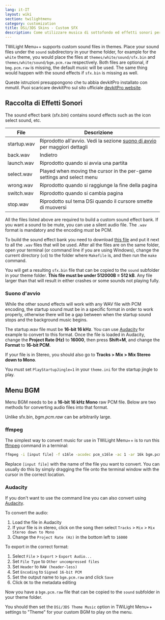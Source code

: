 ```yaml
---
lang: it-IT
layout: wiki
section: twilightmenu
category: customization
title: DSi/3DS Skins - Custom SFX
description: Come utilizzare musica di sottofondo ed effetti sonori personalizzati nelle skin DSi e 3DS per TWiLight Menu++
---
```


TWiLight Menu++ supports custom sound files in themes. Place your sound files under the `sound` subdirectory in your theme folder, for example for the `white` theme, you would place the files at `themes/white/sound/sfx.bin` and `themes/white/sound/bgm.pcm.raw` respectively. Both files are optional, if `bmg.pcm.raw` is missing, the default music will be used. The same thing would happen with the sound effects if `sfx.bin` is missing as well.

Queste istruzioni presuppongono che tu abbia devkitPro installato con mmutil. Puoi scaricare devkitPro sul sito ufficiale [devkitPro website](https://devkitpro.org/wiki/Getting_Started).

## Raccolta di Effetti Sonori
The sound effect bank (sfx.bin) contains sound effects such as the icon select sound, etc.

| File        | Descrizione                                                                                   |
| ----------- | --------------------------------------------------------------------------------------------- |
| startup.wav | Riprodotto all'avvio. Vedi la sezione [suono di avvio ](#startup-sound) per maggiori dettagli |
| back.wav    | Indietro                                                                                      |
| launch.wav  | Riprodotto quando si avvia una partita                                                        |
| select.wav  | Played when moving the cursor in the per-game settings and select menu                        |
| wrong.wav   | Riprodotto quando si raggiunge la fine della pagina                                           |
| switch.wav  | Riprodotto quando si cambia pagina                                                            |
| stop.wav    | Riprodotto sul tema DSi quando il cursore smette di muoversi                                  |

All the files listed above are required to build a custom sound effect bank. If you want a sound to be mute, you can use a silent audio file. The `.wav` format is mandatory and the encoding *must* be PCM.

To build the sound effect bank you need to download [this file](/assets/files/Makefile) and put it next to all the `.wav` files that will be used. After all the files are on the same folder, open your terminal (or command line if you are using Windows), change the current directory (`cd`) to the folder where `Makefile` is, and then run the `make` command.

You will get a resulting `sfx.bin` file that can be copied to the `sound` subfolder in your theme folder. **This file must be under 512000B = 512 kB**. Any file larger than that will result in either crashes or some sounds not playing fully.

### Suono d'avvio
While the other sound effects will work with any WAV file with PCM encoding, the startup sound must be in a specific format in order to work properly, otherwise there will be a gap between when the startup sound stops and the background music begins.

The startup.wav file must be **16-bit 16 kHz**. You can use [Audacity](https://www.audacityteam.org/download/) for example to convert to this format. Once the file is loaded in Audacity, change the **Project Rate (Hz)** to **16000**, then press **Shift+M**, and change the **Format** to **16-bit PCM**.

If your file is in Stereo, you should also go to **Tracks > Mix > Mix Stereo down to Mono**.

You must set `PlayStartupJingle=1` in your `theme.ini` for the startup jingle to play.


## Menu BGM
Menu BGM needs to be a **16-bit 16 kHz Mono** raw PCM file. Below are two methods for converting audio files into that format.

Unlike sfx.bin, *bgm.pcm.raw* can be arbitrarily large.

### ffmpeg
The simplest way to convert music for use in TWiLight Menu++ is to run this [ffmpeg](https://ffmpeg.org) command in a terminal:

```bash
ffmpeg -i [input file] -f s16le -acodec pcm_s16le -ac 1 -ar 16k bgm.pcm.raw
```

Replace `[input file]` with the name of the file you want to convert. You can usually do this by simply dragging the file onto the terminal window with the cursor in the correct location.

### Audacity
If you don't want to use the command line you can also convert using [Audacity](https://www.audacityteam.org/download/).

To convert the audio:
1. Load the file in Audacity
1. If your file is in stereo, click on the song then select `Tracks` > `Mix` > `Mix Stereo down to Mono`
1. Change the `Project Rate (Hz)` in the bottom left to `16000`

To export in the correct format:
1. Select `File` > `Export` > `Export Audio...`
1. Set `File Type` to `Other uncompressed files`
1. Set `Header` to `RAW (header-less)`
1. Set `Encoding` to `Signed 16-bit PCM`
1. Set the output name to `bgm.pcm.raw` and click `Save`
1. Click `OK` to the metadata editing

Now you have a `bgm.pcm.raw` file that can be copied to the `sound` subfolder in your theme folder.

 You should then set the `DSi/3DS Theme Music` option in TWiLight Menu++ settings to "Theme" for your custom BGM to play on the menu.